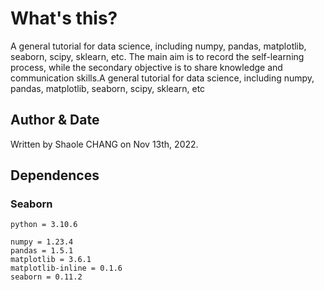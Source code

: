 # What's this?

A general tutorial for data science, including numpy, pandas, matplotlib, seaborn, scipy, sklearn, etc.
The main aim is to record the self-learning process, while the secondary objective is to share knowledge and communication skills.A general tutorial for data science, including numpy, pandas, matplotlib, seaborn, scipy, sklearn, etc

## Author & Date

Written by Shaole CHANG on Nov 13th, 2022.

## Dependences

### Seaborn

```
python = 3.10.6

numpy = 1.23.4
pandas = 1.5.1
matplotlib = 3.6.1
matplotlib-inline = 0.1.6
seaborn = 0.11.2
```
